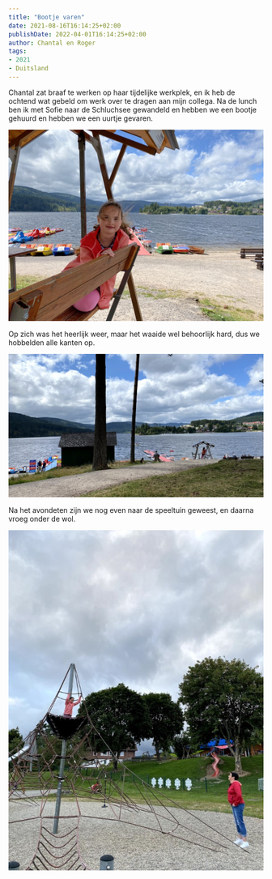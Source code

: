 ```yaml
---
title: "Bootje varen"
date: 2021-08-16T16:14:25+02:00
publishDate: 2022-04-01T16:14:25+02:00
author: Chantal en Roger
tags:
- 2021
- Duitsland
---
```


Chantal zat braaf te werken op haar tijdelijke werkplek, en ik heb de ochtend wat gebeld om werk over te dragen aan mijn collega. Na de lunch ben ik met Sofie naar de Schluchsee gewandeld en hebben we een bootje gehuurd en hebben we een uurtje gevaren.

![Schluchsee](./images/IMG_9487.jpg)

Op zich was het heerlijk weer, maar het waaide wel behoorlijk hard, dus we hobbelden alle kanten op.

![Schluchsee](./images/20210816_125049554_iOS.jpg)

Na het avondeten zijn we nog even naar de speeltuin geweest, en daarna vroeg onder de wol.

![Schluchsee](./images/20210816_175104787_iOS.jpg)
